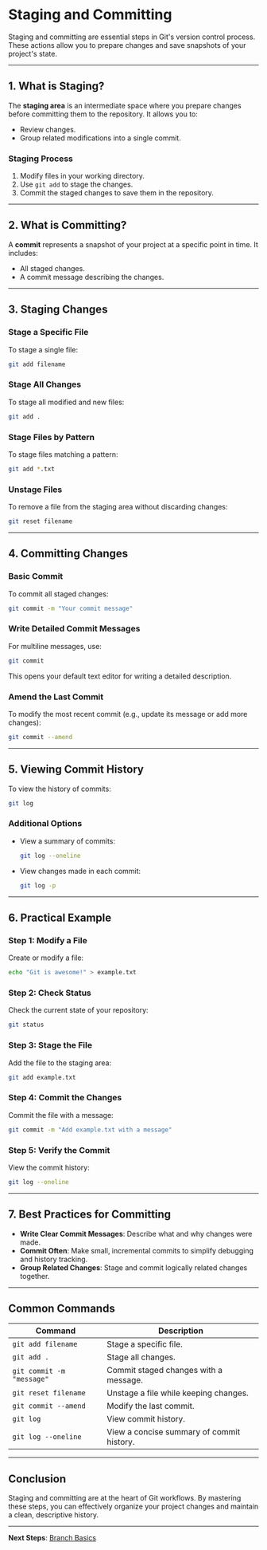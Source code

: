 # Staging and Committing

Staging and committing are essential steps in Git's version control process. These actions allow you to prepare changes and save snapshots of your project's state.

---

## 1. **What is Staging?**

The **staging area** is an intermediate space where you prepare changes before committing them to the repository. It allows you to:
- Review changes.
- Group related modifications into a single commit.

### Staging Process
1. Modify files in your working directory.
2. Use `git add` to stage the changes.
3. Commit the staged changes to save them in the repository.

---

## 2. **What is Committing?**

A **commit** represents a snapshot of your project at a specific point in time. It includes:
- All staged changes.
- A commit message describing the changes.

---

## 3. **Staging Changes**

### **Stage a Specific File**
To stage a single file:
```bash
git add filename
```

### **Stage All Changes**
To stage all modified and new files:
```bash
git add .
```

### **Stage Files by Pattern**
To stage files matching a pattern:
```bash
git add *.txt
```

### **Unstage Files**
To remove a file from the staging area without discarding changes:
```bash
git reset filename
```

---

## 4. **Committing Changes**

### **Basic Commit**
To commit all staged changes:
```bash
git commit -m "Your commit message"
```

### **Write Detailed Commit Messages**
For multiline messages, use:
```bash
git commit
```
This opens your default text editor for writing a detailed description.

### **Amend the Last Commit**
To modify the most recent commit (e.g., update its message or add more changes):
```bash
git commit --amend
```

---

## 5. **Viewing Commit History**

To view the history of commits:
```bash
git log
```

### Additional Options
- View a summary of commits:
  ```bash
  git log --oneline
  ```
- View changes made in each commit:
  ```bash
  git log -p
  ```

---

## 6. **Practical Example**

### Step 1: Modify a File
Create or modify a file:
```bash
echo "Git is awesome!" > example.txt
```

### Step 2: Check Status
Check the current state of your repository:
```bash
git status
```

### Step 3: Stage the File
Add the file to the staging area:
```bash
git add example.txt
```

### Step 4: Commit the Changes
Commit the file with a message:
```bash
git commit -m "Add example.txt with a message"
```

### Step 5: Verify the Commit
View the commit history:
```bash
git log --oneline
```

---

## 7. **Best Practices for Committing**

- **Write Clear Commit Messages**: Describe what and why changes were made.
- **Commit Often**: Make small, incremental commits to simplify debugging and history tracking.
- **Group Related Changes**: Stage and commit logically related changes together.

---

## Common Commands

| Command                             | Description                                        |
|-------------------------------------|----------------------------------------------------|
| `git add filename`                  | Stage a specific file.                            |
| `git add .`                         | Stage all changes.                                |
| `git commit -m "message"`           | Commit staged changes with a message.             |
| `git reset filename`                | Unstage a file while keeping changes.             |
| `git commit --amend`                | Modify the last commit.                           |
| `git log`                           | View commit history.                              |
| `git log --oneline`                 | View a concise summary of commit history.         |

---

## Conclusion

Staging and committing are at the heart of Git workflows. By mastering these steps, you can effectively organize your project changes and maintain a clean, descriptive history.

---

**Next Steps**: [Branch Basics](../03.%20Branching%20and%20Merging/1.%20Branch%20Basics.md)
